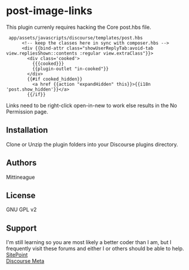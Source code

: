 # post-image-links

This plugin currenly requires hacking the Core post.hbs file.  
```
 app/assets/javascripts/discourse/templates/post.hbs
      <!-- keep the classes here in sync with composer.hbs -->
      <div {{bind-attr class="showUserReplyTab:avoid-tab view.repliesShown::contents :regular view.extraClass"}}>
        <div class='cooked'>
          {{{cooked}}}
		  {{plugin-outlet "in-cooked"}}
        </div>
        {{#if cooked_hidden}}
          <a href {{action "expandHidden" this}}>{{i18n 'post.show_hidden'}}</a>
        {{/if}}
```  

Links need to be right-click open-in-new to work else results in the No Permission page.  


## Installation

Clone or Unzip the plugin folders into your Discourse plugins directory. 

## Authors

Mittineague

## License

GNU GPL v2 

## Support 

I'm still learning so you are most likely a better coder than I am, but I frequently visit these forums and either I or others should be able to help.  
[SitePoint](http://community.sitepoint.com/)  
[Discourse Meta](https://meta.discourse.org/)  
